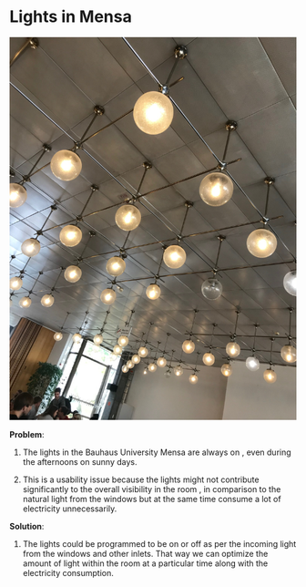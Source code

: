 # Lights in Mensa

![](./lights.jpg)

__Problem__: 

1) The lights in the Bauhaus University Mensa are always on , even during the afternoons on sunny days.

2) This is a usability issue because the lights might not contribute significantly to the overall visibility in the room , in comparison to the natural light from the windows 
but at the same time consume a lot of electricity unnecessarily. 


__Solution__: 

1) The lights could be programmed to be on or off as per the incoming light from the windows and other inlets. That way we can optimize the amount of light within the room at a particular time along with the electricity consumption.



